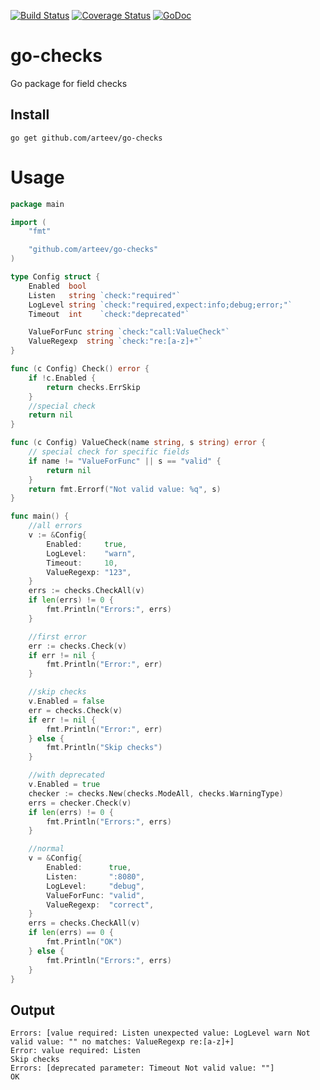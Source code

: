
[![Build Status](https://travis-ci.org/arteev/go-checks.svg?branch=master)](https://travis-ci.org/arteev/go-checks)
[![Coverage Status](https://coveralls.io/repos/github/arteev/go-checks/badge.svg?branch=master)](https://coveralls.io/github/arteev/go-checks?branch=master)
[![GoDoc](https://godoc.org/github.com/arteev/go-checks?status.png)](https://godoc.org/github.com/arteev/go-checks)


# go-checks
Go package for field checks


## Install

``` 
go get github.com/arteev/go-checks
```

# Usage

```go
package main

import (
	"fmt"

	"github.com/arteev/go-checks"
)

type Config struct {
	Enabled  bool
	Listen   string `check:"required"`
	LogLevel string `check:"required,expect:info;debug;error;"`
	Timeout  int    `check:"deprecated"`

	ValueForFunc string `check:"call:ValueCheck"`
	ValueRegexp  string `check:"re:[a-z]+"`
}

func (c Config) Check() error {
	if !c.Enabled {
		return checks.ErrSkip
	}
	//special check
	return nil
}

func (c Config) ValueCheck(name string, s string) error {
	// special check for specific fields
	if name != "ValueForFunc" || s == "valid" {
		return nil
	}
	return fmt.Errorf("Not valid value: %q", s)
}

func main() {
	//all errors
	v := &Config{
		Enabled:     true,
		LogLevel:    "warn",
		Timeout:     10,
		ValueRegexp: "123",
	}
	errs := checks.CheckAll(v)
	if len(errs) != 0 {
		fmt.Println("Errors:", errs)
	}

	//first error
	err := checks.Check(v)
	if err != nil {
		fmt.Println("Error:", err)
	}

	//skip checks
	v.Enabled = false
	err = checks.Check(v)
	if err != nil {
		fmt.Println("Error:", err)
	} else {
		fmt.Println("Skip checks")
	}

	//with deprecated
	v.Enabled = true
	checker := checks.New(checks.ModeAll, checks.WarningType)
	errs = checker.Check(v)
	if len(errs) != 0 {
		fmt.Println("Errors:", errs)
	}

	//normal
	v = &Config{
		Enabled:      true,
		Listen:       ":8080",
		LogLevel:     "debug",
		ValueForFunc: "valid",
		ValueRegexp:  "correct",
	}
	errs = checks.CheckAll(v)
	if len(errs) == 0 {
		fmt.Println("OK")
	} else {
		fmt.Println("Errors:", errs)
	}
}
```
## Output

```shell
Errors: [value required: Listen unexpected value: LogLevel warn Not valid value: "" no matches: ValueRegexp re:[a-z]+]
Error: value required: Listen
Skip checks
Errors: [deprecated parameter: Timeout Not valid value: ""]
OK
```
